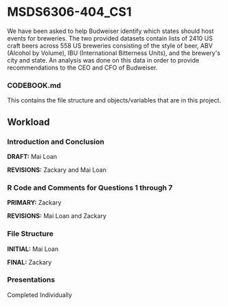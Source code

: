 # MSDS6306-404_CS1
We have been asked to help Budweiser identify which states should host events for breweries. The two provided datasets contain lists of 2410 US craft beers across 558 US breweries consisting of the style of beer, ABV (Alcohol by Volume), IBU (International Bitterness Units), and the brewery's city and state. An analysis was done on this data in order to provide recommendations to the CEO and CFO of Budweiser.

### CODEBOOK.md
This contains the file structure and objects/variables that are in this project.

## Workload
### Introduction and Conclusion
**DRAFT:** Mai Loan

**REVISIONS:** Zackary and Mai Loan

### R Code and Comments for Questions 1 through 7
**PRIMARY:** Zackary

**REVISIONS:** Mai Loan and Zackary

### File Structure
**INITIAL:** Mai Loan

**FINAL:** Zackary

### Presentations
Completed Individually

